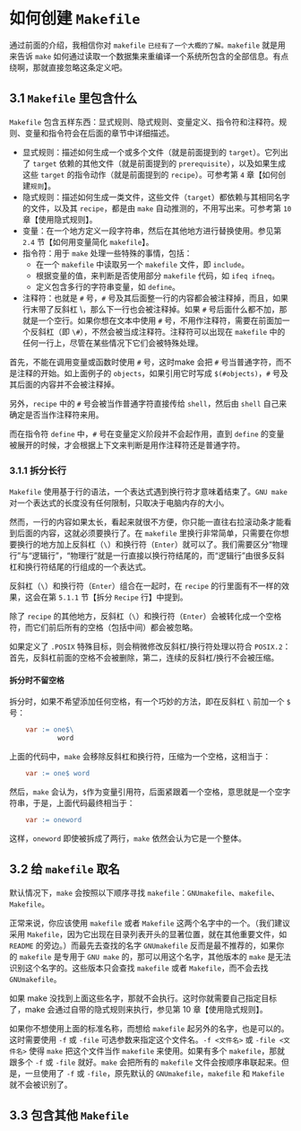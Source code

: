 # 如何创建 `Makefile`

通过前面的介绍，我相信你对 `makefile` `已经有了一个大概的了解。makefile` 就是用来告诉 `make` 如何通过读取一个数据集来重编译一个系统所包含的全部信息。有点绕啊，那就直接忽略这条定义吧。

## 3.1 `Makefile` 里包含什么

`Makefile` 包含五样东西：显式规则、隐式规则、变量定义、指令符和注释符。规则、变量和指令符会在后面的章节中详细描述。
- 显式规则：描述如何生成一个或多个文件（就是前面提到的 `target`）。它列出了 `target` 依赖的其他文件（就是前面提到的 `prerequisite`），以及如果生成这些 `target` 的指令动作（就是前面提到的 `recipe`）。可参考第 `4` 章【如何创建`规则`】。
- 隐式规则：描述如何生成一类文件，这些文件（`target`）都依赖与其相同名字的文件，以及其 `recipe`，都是由 `make` 自动推测的，不用写出来。可参考第 `10` 章【使用隐式规则】。
- 变量：在一个地方定义一段字符串，然后在其他地方进行替换使用。参见第 `2.4` 节【如何用变量简化 `makefile`】。
- 指令符：用于 `make` 处理一些特殊的事情，包括：
    - 在一个 `makefile` 中读取另一个 `makefile` 文件，即 `include`。
    - 根据变量的值，来判断是否使用部分 `makefile` 代码，如 `ifeq ifneq`。
    - 定义包含多行的字符串变量，如 `define`。
- 注释符：也就是 `#` 号，`#` 号及其后面整一行的内容都会被注释掉，而且，如果行末带了反斜杠 \，那么下一行也会被注释掉。如果 `#` 号后面什么都不加，那就是一个空行。如果你想在文本中使用 `#` 号，不用作注释符，需要在前面加一个反斜杠（即 `\#`），不然会被当成注释符。注释符可以出现在 `makefile` 中的任何一行上，尽管在某些情况下它们会被特殊处理。

首先，不能在调用变量或函数时使用 `#` 号，这时make 会把 `#` 号当普通字符，而不是注释的开始。如上面例子的 `objects`，如果引用它时写成 `$(#objects)`，`#` 号及其后面的内容并不会被注释掉。

另外，`recipe` 中的 `#` 号会被当作普通字符直接传给 `shell`，然后由 `shell` 自己来确定是否当作注释符来用。

而在指令符 `define` 中，`#` 号在变量定义阶段并不会起作用，直到 `define` 的变量被展开的时候，才会根据上下文来判断是用作注释符还是普通字符。

### 3.1.1 拆分长行

`Makefile` 使用基于行的语法，一个表达式遇到换行符才意味着结束了。`GNU make` 对一个表达式的长度没有任何限制，只取决于电脑内存的大小。

然而，一行的内容如果太长，看起来就很不方便，你只能一直往右拉滚动条才能看到后面的内容，这就必须要换行了。在 `makefile` 里换行非常简单，只需要在你想要换行的地方加上反斜杠（`\`）和换行符（`Enter`）就可以了。我们需要区分“物理行”与“逻辑行”，“物理行”就是一行直接以换行符结尾的，而“逻辑行”由很多反斜杠和换行符结尾的行组成的一个表达式。

反斜杠（`\`）和换行符（`Enter`）组合在一起时，在 `recipe` 的行里面有不一样的效果，这会在第 `5.1.1` 节【拆分 `Recipe` 行】中提到。

除了 `recipe` 的其他地方，反斜杠（`\`）和换行符（`Enter`）会被转化成一个空格符，而它们前后所有的空格（包括中间）都会被忽略。

如果定义了 `.POSIX` 特殊目标，则会稍微修改反斜杠/换行符处理以符合 `POSIX.2`：首先，反斜杠前面的空格不会被删除，第二，连续的反斜杠/换行不会被压缩。

#### 拆分时不留空格
拆分时，如果不希望添加任何空格，有一个巧妙的方法，即在反斜杠 `\` 前加一个 `$` 号：
```Makefile
    var := one$\
            word
```
上面的代码中，`make` 会移除反斜杠和换行符，压缩为一个空格，这相当于：
```Makefile
    var := one$ word
```
然后，`make` 会认为，`$`作为变量引用符，后面紧跟着一个空格，意思就是一个空字符串，于是，上面代码最终相当于：
```Makefile
    var := oneword
```
这样，`oneword` 即使被拆成了两行，`make` 依然会认为它是一个整体。


## 3.2 给 `makefile` 取名

默认情况下，`make` 会按照以下顺序寻找 `makefile`：`GNUmakefile`、`makefile`、`Makefile`。

正常来说，你应该使用 `makefile` 或者 `Makefile` 这两个名字中的一个。（我们建议采用 `Makefile`，因为它出现在目录列表开头的显著位置，就在其他重要文件，如 `README` 的旁边。）而最先去查找的名字 `GNUmakefile` 反而是最不推荐的，如果你的 `makefile` 是专用于 `GNU make` 的，那可以用这个名字，其他版本的 `make` 是无法识别这个名字的。这些版本只会查找 `makefile` 或者 `Makefile`，而不会去找 `GNUmakefile`。

如果 make 没找到上面这些名字，那就不会执行。这时你就需要自己指定目标了，make 会通过自带的隐式规则来执行，参见第 10 章【使用隐式规则】。

如果你不想使用上面的标准名称，而想给 `makefile` 起另外的名字，也是可以的。这时需要使用 `-f` 或 `-file` 可选参数来指定这个文件名。`-f <文件名>` 或 `-file <文件名>` 使得 `make` 把这个文件当作 `makefile` 来使用。如果有多个 `makefile`，那就跟多个 `-f` 或 `-file` 就好。`make` 会把所有的 `makefile` 文件会按顺序串联起来。但是，一旦使用了 `-f` 或 `-file`，原先默认的 `GNUmakefile`，`makefile` 和 `Makefile` 就不会被识别了。


## 3.3 包含其他 `Makefile`

